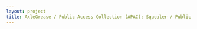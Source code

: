 ```yaml
--- 
layout: project 
title: AxleGrease / Public Access Collection (APAC); Squealer / Public Access Collection (SPAC)
---
```



